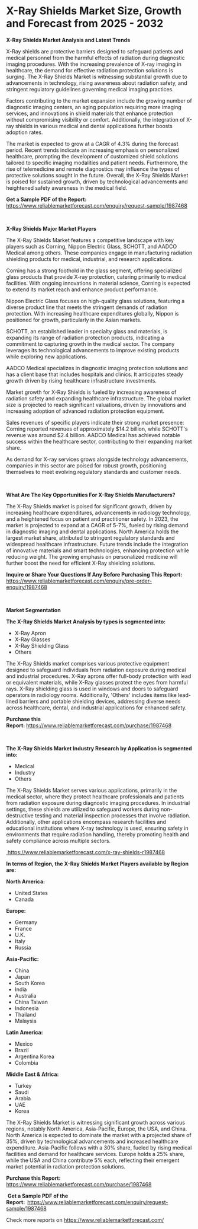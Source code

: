 <p><h1>X-Ray Shields Market Size, Growth and Forecast from 2025 - 2032</h1></p><p><strong>X-Ray Shields Market Analysis and Latest Trends</strong></p>
<p><p>X-Ray shields are protective barriers designed to safeguard patients and medical personnel from the harmful effects of radiation during diagnostic imaging procedures. With the increasing prevalence of X-ray imaging in healthcare, the demand for effective radiation protection solutions is surging. The X-Ray Shields Market is witnessing substantial growth due to advancements in technology, rising awareness about radiation safety, and stringent regulatory guidelines governing medical imaging practices.</p><p>Factors contributing to the market expansion include the growing number of diagnostic imaging centers, an aging population requiring more imaging services, and innovations in shield materials that enhance protection without compromising visibility or comfort. Additionally, the integration of X-ray shields in various medical and dental applications further boosts adoption rates.</p><p>The market is expected to grow at a CAGR of 4.3% during the forecast period. Recent trends indicate an increasing emphasis on personalized healthcare, prompting the development of customized shield solutions tailored to specific imaging modalities and patient needs. Furthermore, the rise of telemedicine and remote diagnostics may influence the types of protective solutions sought in the future. Overall, the X-Ray Shields Market is poised for sustained growth, driven by technological advancements and heightened safety awareness in the medical field.</p></p>
<p><strong>Get a Sample PDF of the Report:&nbsp;</strong> <a href="https://www.reliablemarketforecast.com/enquiry/request-sample/1987468?utm_campaign=2449&utm_medium=2&utm_source=Github&utm_content=ia&utm_term=05032025&utm_id=x-ray-shields">https://www.reliablemarketforecast.com/enquiry/request-sample/1987468</a></p>
<p>&nbsp;</p>
<p><strong>X-Ray Shields Major Market Players</strong></p>
<p><p>The X-Ray Shields Market features a competitive landscape with key players such as Corning, Nippon Electric Glass, SCHOTT, and AADCO Medical among others. These companies engage in manufacturing radiation shielding products for medical, industrial, and research applications.</p><p>Corning has a strong foothold in the glass segment, offering specialized glass products that provide X-ray protection, catering primarily to medical facilities. With ongoing innovations in material science, Corning is expected to extend its market reach and enhance product performance.</p><p>Nippon Electric Glass focuses on high-quality glass solutions, featuring a diverse product line that meets the stringent demands of radiation protection. With increasing healthcare expenditures globally, Nippon is positioned for growth, particularly in the Asian markets.</p><p>SCHOTT, an established leader in specialty glass and materials, is expanding its range of radiation protection products, indicating a commitment to capturing growth in the medical sector. The company leverages its technological advancements to improve existing products while exploring new applications.</p><p>AADCO Medical specializes in diagnostic imaging protection solutions and has a client base that includes hospitals and clinics. It anticipates steady growth driven by rising healthcare infrastructure investments.</p><p>Market growth for X-Ray Shields is fueled by increasing awareness of radiation safety and expanding healthcare infrastructure. The global market size is projected to reach significant valuations, driven by innovations and increasing adoption of advanced radiation protection equipment.</p><p>Sales revenues of specific players indicate their strong market presence: Corning reported revenues of approximately $14.2 billion, while SCHOTT's revenue was around $2.4 billion. AADCO Medical has achieved notable success within the healthcare sector, contributing to their expanding market share.</p><p>As demand for X-ray services grows alongside technology advancements, companies in this sector are poised for robust growth, positioning themselves to meet evolving regulatory standards and customer needs.</p></p>
<p>&nbsp;</p>
<p><strong>What Are The Key Opportunities For X-Ray Shields Manufacturers?</strong></p>
<p><p>The X-Ray Shields market is poised for significant growth, driven by increasing healthcare expenditures, advancements in radiology technology, and a heightened focus on patient and practitioner safety. In 2023, the market is projected to expand at a CAGR of 5-7%, fueled by rising demand in diagnostic imaging and dental applications. North America holds the largest market share, attributed to stringent regulatory standards and widespread healthcare infrastructure. Future trends include the integration of innovative materials and smart technologies, enhancing protection while reducing weight. The growing emphasis on personalized medicine will further boost the need for efficient X-Ray shielding solutions.</p></p>
<p><strong>Inquire or Share Your Questions If Any Before Purchasing This Report:</strong> <a href="https://www.reliablemarketforecast.com/enquiry/pre-order-enquiry/1987468?utm_campaign=2449&utm_medium=2&utm_source=Github&utm_content=ia&utm_term=05032025&utm_id=x-ray-shields">https://www.reliablemarketforecast.com/enquiry/pre-order-enquiry/1987468</a></p>
<p>&nbsp;</p>
<p><strong>Market Segmentation</strong></p>
<p><strong>The X-Ray Shields Market Analysis by types is segmented into:</strong></p>
<p><ul><li>X-Ray Apron</li><li>X-Ray Glasses</li><li>X-Ray Shielding Glass</li><li>Others</li></ul></p>
<p><p>The X-Ray Shields market comprises various protective equipment designed to safeguard individuals from radiation exposure during medical and industrial procedures. X-Ray aprons offer full-body protection with lead or equivalent materials, while X-Ray glasses protect the eyes from harmful rays. X-Ray shielding glass is used in windows and doors to safeguard operators in radiology rooms. Additionally, 'Others' includes items like lead-lined barriers and portable shielding devices, addressing diverse needs across healthcare, dental, and industrial applications for enhanced safety.</p></p>
<p><strong>Purchase this Report:&nbsp;</strong><a href="https://www.reliablemarketforecast.com/purchase/1987468?utm_campaign=2449&utm_medium=2&utm_source=Github&utm_content=ia&utm_term=05032025&utm_id=x-ray-shields">https://www.reliablemarketforecast.com/purchase/1987468</a></p>
<p>&nbsp;</p>
<p><strong>The X-Ray Shields Market Industry Research by Application is segmented into:</strong></p>
<p><ul><li>Medical</li><li>Industry</li><li>Others</li></ul></p>
<p><p>The X-Ray Shields Market serves various applications, primarily in the medical sector, where they protect healthcare professionals and patients from radiation exposure during diagnostic imaging procedures. In industrial settings, these shields are utilized to safeguard workers during non-destructive testing and material inspection processes that involve radiation. Additionally, other applications encompass research facilities and educational institutions where X-ray technology is used, ensuring safety in environments that require radiation handling, thereby promoting health and safety compliance across multiple sectors.</p></p>
<p><a href="https://www.reliablemarketforecast.com/x-ray-shields-r1987468?utm_campaign=2449&utm_medium=2&utm_source=Github&utm_content=ia&utm_term=05032025&utm_id=x-ray-shields">&nbsp;https://www.reliablemarketforecast.com/x-ray-shields-r1987468</a></p>
<p><strong>In terms of Region, the X-Ray Shields Market Players available by Region are:</strong></p>
<p>
    <p> <strong> North America: </strong>
        <ul>
            <li>United States</li>
            <li>Canada</li>
        </ul>
        </p> 
    <p> <strong> Europe: </strong>
        <ul>
            <li>Germany</li>
            <li>France</li>
            <li>U.K.</li>
            <li>Italy</li>
            <li>Russia</li>
        </ul>
        </p> 
    <p> <strong> Asia-Pacific: </strong>
        <ul>
            <li>China</li>
            <li>Japan</li>
            <li>South Korea</li>
            <li>India</li>
            <li>Australia</li>
            <li>China Taiwan</li>
            <li>Indonesia</li>
            <li>Thailand</li>
            <li>Malaysia</li>
        </ul>
        </p> 
    <p> <strong> Latin America: </strong>
        <ul>
            <li>Mexico</li>
            <li>Brazil</li>
            <li>Argentina Korea</li>
            <li>Colombia</li>
        </ul>
        </p> 
    <p> <strong> Middle East & Africa: </strong>
        <ul>
            <li>Turkey</li>
            <li>Saudi</li>
            <li>Arabia</li>
            <li>UAE</li>
            <li>Korea</li>
        </ul>
    </p>
    </p>
<p><p>The X-Ray Shields Market is witnessing significant growth across various regions, notably North America, Asia-Pacific, Europe, the USA, and China. North America is expected to dominate the market with a projected share of 35%, driven by technological advancements and increased healthcare expenditure. Asia-Pacific follows with a 30% share, fueled by rising medical facilities and demand for healthcare services. Europe holds a 25% share, while the USA and China contribute 5% each, reflecting their emergent market potential in radiation protection solutions.</p></p>
<p><strong>Purchase this Report: </strong><a href="https://www.reliablemarketforecast.com/purchase/1987468?utm_campaign=2449&utm_medium=2&utm_source=Github&utm_content=ia&utm_term=05032025&utm_id=x-ray-shields">https://www.reliablemarketforecast.com/purchase/1987468</a></p>
<p>&nbsp;<strong>Get a Sample PDF of the Report:&nbsp;&nbsp;</strong><a href="https://www.reliablemarketforecast.com/enquiry/request-sample/1987468?utm_campaign=2449&utm_medium=2&utm_source=Github&utm_content=ia&utm_term=05032025&utm_id=x-ray-shields">https://www.reliablemarketforecast.com/enquiry/request-sample/1987468</a></p>
<p><strong></strong></p>
<p>Check more reports on <a href="https://www.reliablemarketforecast.com/?utm_campaign=2449&utm_medium=2&utm_source=Github&utm_content=ia&utm_term=05032025&utm_id=x-ray-shields">https://www.reliablemarketforecast.com/</a></p>